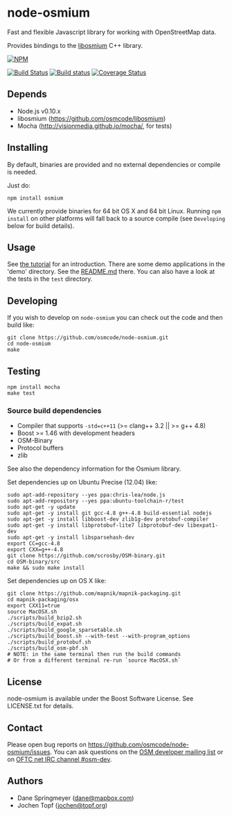 # node-osmium

Fast and flexible Javascript library for working with OpenStreetMap data.

Provides bindings to the [libosmium](https://github.com/osmcode/libosmium)
C++ library.

[![NPM](https://nodei.co/npm/osmium.png?downloads=true&downloadRank=true)](https://nodei.co/npm/osmium/)

[![Build Status](https://secure.travis-ci.org/osmcode/node-osmium.png)](http://travis-ci.org/osmcode/node-osmium)
[![Build status](https://ci.appveyor.com/api/projects/status/g0j361782j0h0cge?svg=true)](https://ci.appveyor.com/project/Mapbox/node-osmium)
[![Coverage Status](https://coveralls.io/repos/osmcode/node-osmium/badge.svg?branch=coverage)](https://coveralls.io/r/osmcode/node-osmium?branch=coverage)

## Depends

 - Node.js v0.10.x
 - libosmium (https://github.com/osmcode/libosmium)
 - Mocha (http://visionmedia.github.io/mocha/, for tests)

## Installing

By default, binaries are provided and no external dependencies or compile is
needed.

Just do:

    npm install osmium

We currently provide binaries for 64 bit OS X and 64 bit Linux. Running `npm
install` on other platforms will fall back to a source compile (see
`Developing` below for build details).


## Usage

See [the tutorial](doc/tutorial.md) for an introduction. There are some demo
applications in the 'demo' directory. See the [README.md](demo/README.md)
there. You can also have a look at the tests in the `test` directory.


## Developing

If you wish to develop on `node-osmium` you can check out the code and then
build like:

    git clone https://github.com/osmcode/node-osmium.git
    cd node-osmium
    make

## Testing

    npm install mocha
    make test

### Source build dependencies

 - Compiler that supports `-std=c++11` (>= clang++ 3.2 || >= g++ 4.8)
 - Boost >= 1.46 with development headers
 - OSM-Binary
 - Protocol buffers
 - zlib

See also the dependency information for the Osmium library.

Set dependencies up on Ubuntu Precise (12.04) like:

    sudo apt-add-repository --yes ppa:chris-lea/node.js
    sudo apt-add-repository --yes ppa:ubuntu-toolchain-r/test
    sudo apt-get -y update
    sudo apt-get -y install git gcc-4.8 g++-4.8 build-essential nodejs
    sudo apt-get -y install libboost-dev zlib1g-dev protobuf-compiler
    sudo apt-get -y install libprotobuf-lite7 libprotobuf-dev libexpat1-dev
    sudo apt-get -y install libsparsehash-dev
    export CC=gcc-4.8
    export CXX=g++-4.8
    git clone https://github.com/scrosby/OSM-binary.git
    cd OSM-binary/src
    make && sudo make install

Set dependencies up on OS X like:

    git clone https://github.com/mapnik/mapnik-packaging.git
    cd mapnik-packaging/osx
    export CXX11=true
    source MacOSX.sh
    ./scripts/build_bzip2.sh
    ./scripts/build_expat.sh
    ./scripts/build_google_sparsetable.sh
    ./scripts/build_boost.sh --with-test --with-program_options
    ./scripts/build_protobuf.sh
    ./scripts/build_osm-pbf.sh
    # NOTE: in the same terminal then run the build commands
    # Or from a different terminal re-run `source MacOSX.sh`

## License

node-osmium is available under the Boost Software License. See LICENSE.txt for
details.

## Contact

Please open bug reports on https://github.com/osmcode/node-osmium/issues. You
can ask questions on the
[OSM developer mailing list](https://lists.openstreetmap.org/listinfo/dev)
or on [OFTC net IRC channel #osm-dev](https://wiki.openstreetmap.org/wiki/Irc).

## Authors

 - Dane Springmeyer (dane@mapbox.com)
 - Jochen Topf (jochen@topf.org)

